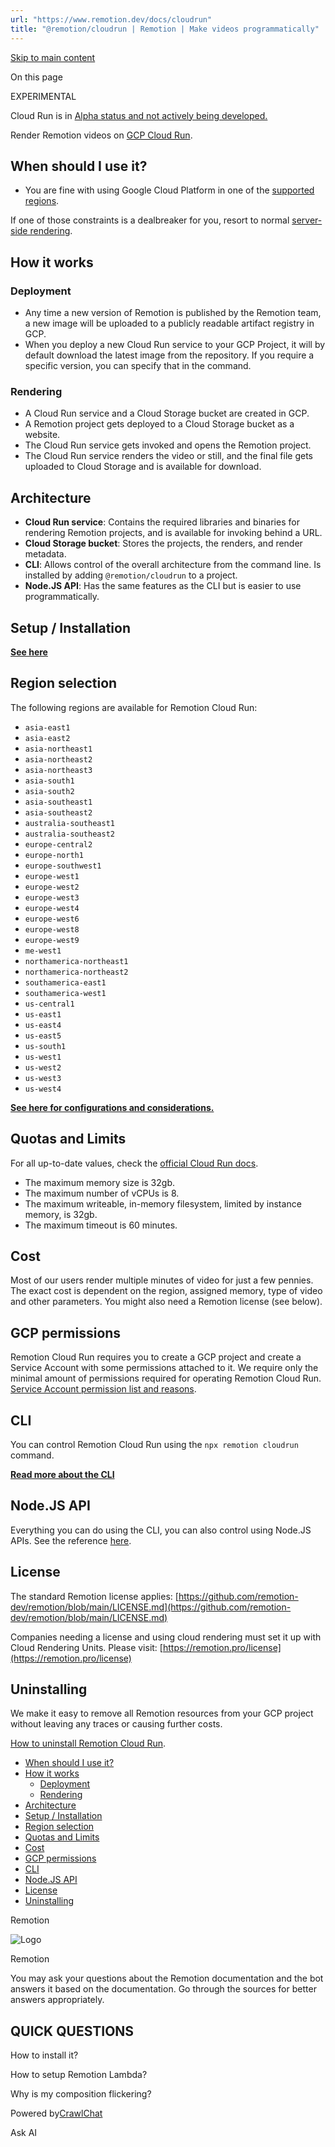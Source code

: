 ```yaml
---
url: "https://www.remotion.dev/docs/cloudrun"
title: "@remotion/cloudrun | Remotion | Make videos programmatically"
---
```


[Skip to main content](https://www.remotion.dev/docs/cloudrun#__docusaurus_skipToContent_fallback)

On this page

EXPERIMENTAL

Cloud Run is in [Alpha status and not actively being developed.](https://www.remotion.dev/docs/cloudrun/status)

Render Remotion videos on [GCP Cloud Run](https://cloud.google.com/run).

## When should I use it? [​](https://www.remotion.dev/docs/cloudrun\#when-should-i-use-it "Direct link to When should I use it?")

- You are fine with using Google Cloud Platform in one of the [supported regions](https://www.remotion.dev/docs/cloudrun/region-selection).

If one of those constraints is a dealbreaker for you, resort to normal [server-side rendering](https://www.remotion.dev/docs/ssr).

## How it works [​](https://www.remotion.dev/docs/cloudrun\#how-it-works "Direct link to How it works")

### Deployment [​](https://www.remotion.dev/docs/cloudrun\#deployment "Direct link to Deployment")

- Any time a new version of Remotion is published by the Remotion team, a new image will be uploaded to a publicly readable artifact registry in GCP.
- When you deploy a new Cloud Run service to your GCP Project, it will by default download the latest image from the repository. If you require a specific version, you can specify that in the command.

### Rendering [​](https://www.remotion.dev/docs/cloudrun\#rendering "Direct link to Rendering")

- A Cloud Run service and a Cloud Storage bucket are created in GCP.
- A Remotion project gets deployed to a Cloud Storage bucket as a website.
- The Cloud Run service gets invoked and opens the Remotion project.
- The Cloud Run service renders the video or still, and the final file gets uploaded to Cloud Storage and is available for download.

## Architecture [​](https://www.remotion.dev/docs/cloudrun\#architecture "Direct link to Architecture")

- **Cloud Run service**: Contains the required libraries and binaries for rendering Remotion projects, and is available for invoking behind a URL.
- **Cloud Storage bucket**: Stores the projects, the renders, and render metadata.
- **CLI**: Allows control of the overall architecture from the command line. Is installed by adding `@remotion/cloudrun` to a project.
- **Node.JS API**: Has the same features as the CLI but is easier to use programmatically.

## Setup / Installation [​](https://www.remotion.dev/docs/cloudrun\#setup--installation "Direct link to Setup / Installation")

[**See here**](https://www.remotion.dev/docs/cloudrun/setup)

## Region selection [​](https://www.remotion.dev/docs/cloudrun\#region-selection "Direct link to Region selection")

The following regions are available for Remotion Cloud Run:

- `asia-east1`
- `asia-east2`
- `asia-northeast1`
- `asia-northeast2`
- `asia-northeast3`
- `asia-south1`
- `asia-south2`
- `asia-southeast1`
- `asia-southeast2`
- `australia-southeast1`
- `australia-southeast2`
- `europe-central2`
- `europe-north1`
- `europe-southwest1`
- `europe-west1`
- `europe-west2`
- `europe-west3`
- `europe-west4`
- `europe-west6`
- `europe-west8`
- `europe-west9`
- `me-west1`
- `northamerica-northeast1`
- `northamerica-northeast2`
- `southamerica-east1`
- `southamerica-west1`
- `us-central1`
- `us-east1`
- `us-east4`
- `us-east5`
- `us-south1`
- `us-west1`
- `us-west2`
- `us-west3`
- `us-west4`

[**See here for configurations and considerations.**](https://www.remotion.dev/docs/cloudrun/region-selection)

## Quotas and Limits [​](https://www.remotion.dev/docs/cloudrun\#quotas-and-limits "Direct link to Quotas and Limits")

For all up-to-date values, check the [official Cloud Run docs](https://cloud.google.com/run/quotas).

- The maximum memory size is 32gb.
- The maximum number of vCPUs is 8.
- The maximum writeable, in-memory filesystem, limited by instance memory, is 32gb.
- The maximum timeout is 60 minutes.

## Cost [​](https://www.remotion.dev/docs/cloudrun\#cost "Direct link to Cost")

Most of our users render multiple minutes of video for just a few pennies. The exact cost is dependent on the region, assigned memory, type of video and other parameters. You might also need a Remotion license (see below).

## GCP permissions [​](https://www.remotion.dev/docs/cloudrun\#gcp-permissions "Direct link to GCP permissions")

Remotion Cloud Run requires you to create a GCP project and create a Service Account with some permissions attached to it. We require only the minimal amount of permissions required for operating Remotion Cloud Run. [Service Account permission list and reasons](https://www.remotion.dev/docs/cloudrun/permissions).

## CLI [​](https://www.remotion.dev/docs/cloudrun\#cli "Direct link to CLI")

You can control Remotion Cloud Run using the `npx remotion cloudrun` command.

[**Read more about the CLI**](https://www.remotion.dev/docs/cloudrun/cli)

## Node.JS API [​](https://www.remotion.dev/docs/cloudrun\#nodejs-api "Direct link to Node.JS API")

Everything you can do using the CLI, you can also control using Node.JS APIs. See the reference [here](https://www.remotion.dev/docs/cloudrun/api).

## License [​](https://www.remotion.dev/docs/cloudrun\#license "Direct link to License")

The standard Remotion license applies: [https://github.com/remotion-dev/remotion/blob/main/LICENSE.md](https://github.com/remotion-dev/remotion/blob/main/LICENSE.md)

Companies needing a license and using cloud rendering must set it up with Cloud Rendering Units. Please visit: [https://remotion.pro/license](https://remotion.pro/license)

## Uninstalling [​](https://www.remotion.dev/docs/cloudrun\#uninstalling "Direct link to Uninstalling")

We make it easy to remove all Remotion resources from your GCP project without leaving any traces or causing further costs.

[How to uninstall Remotion Cloud Run](https://www.remotion.dev/docs/cloudrun/uninstall).

- [When should I use it?](https://www.remotion.dev/docs/cloudrun#when-should-i-use-it)
- [How it works](https://www.remotion.dev/docs/cloudrun#how-it-works)
  - [Deployment](https://www.remotion.dev/docs/cloudrun#deployment)
  - [Rendering](https://www.remotion.dev/docs/cloudrun#rendering)
- [Architecture](https://www.remotion.dev/docs/cloudrun#architecture)
- [Setup / Installation](https://www.remotion.dev/docs/cloudrun#setup--installation)
- [Region selection](https://www.remotion.dev/docs/cloudrun#region-selection)
- [Quotas and Limits](https://www.remotion.dev/docs/cloudrun#quotas-and-limits)
- [Cost](https://www.remotion.dev/docs/cloudrun#cost)
- [GCP permissions](https://www.remotion.dev/docs/cloudrun#gcp-permissions)
- [CLI](https://www.remotion.dev/docs/cloudrun#cli)
- [Node.JS API](https://www.remotion.dev/docs/cloudrun#nodejs-api)
- [License](https://www.remotion.dev/docs/cloudrun#license)
- [Uninstalling](https://www.remotion.dev/docs/cloudrun#uninstalling)

Remotion

![Logo](https://raw.githubusercontent.com/remotion-dev/brand/refs/heads/main/logo.svg)

Remotion

You may ask your questions about the Remotion documentation and the bot answers it based on the documentation. Go through the sources for better answers appropriately.

## QUICK QUESTIONS

How to install it?

How to setup Remotion Lambda?

Why is my composition flickering?

Powered by[CrawlChat](https://crawlchat.app/?ref=powered-by-remotion)

Ask AI